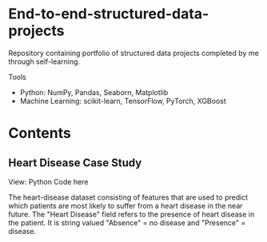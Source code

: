 # End-to-end-structured-data-projects
Repository containing portfolio of structured data projects completed by me through self-learning.

Tools
* Python: NumPy, Pandas, Seaborn, Matplotlib
* Machine Learning: scikit-learn, TensorFlow, PyTorch, XGBoost

# Contents

## Heart Disease Case Study
View: Python Code here

The heart-disease dataset consisting of features that are used to predict which patients are most likely to suffer from a heart disease in the near future.
The "Heart Disease" field refers to the presence of heart disease in the patient. It is string valued "Absence" = no disease and "Presence" = disease.
